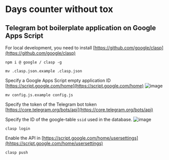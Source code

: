 # Days counter without tox
## Telegram bot boilerplate application on Google Apps Script

For local development, you need to install [https://github.com/google/clasp](https://github.com/google/clasp)
```
npm i @ google / clasp -g
```

```
mv .clasp.json.example .clasp.json
```
Specify a Google Apps Script empty application ID [https://script.google.com/home](https://script.google.com/home)
![image](https://user-images.githubusercontent.com/1845813/59051267-a8dd1f80-88b6-11e9-928a-f3c3907b385d.png)

```
mv config.js.example config.js
```
Specify the token of the Telegram bot token
[https://core.telegram.org/bots/api](https://core.telegram.org/bots/api)

Specify the ID of the google-table `ssid` used in the database.
![image](https://user-images.githubusercontent.com/1845813/59051046-2f453180-88b6-11e9-9753-2e26546a2647.png)

```
clasp login
```

Enable the API in [https://script.google.com/home/usersettings](hhtps://script.google.com/home/usersettings)

```
clasp push
```